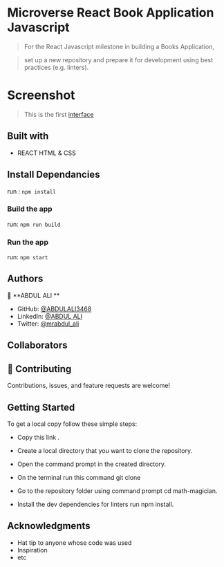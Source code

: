 # Microverse React Book Application Javascript

> For the React Javascript milestone in building a Books Application,

> set up a new repository and prepare it for development using best practices (e.g. linters).

# Screenshot

> This is the first [interface]()

## Built with

- REACT HTML & CSS

## Install Dependancies

run : `npm install`

### Build the app

run: `npm run build`

### Run the app

run: `npm start`


## Authors

👤 **ABDUL ALI **

- GitHub: [@ABDULALI3468](https://github.com/ABDULALI3468)
- LinkedIn: [@ABDUL ALI](https://www.linkedin.com/in/abdul-ali-5400bb216/)
- Twitter: [@mrabdul_ali](https://twitter.com/mrabdul_ali)


## Collaborators



## 🤝 Contributing

Contributions, issues, and feature requests are welcome!

## Getting Started

To get a local copy follow these simple steps:

- Copy this link .

- Create a local directory that you want to clone the repository.

- Open the command prompt in the created directory.

- On the terminal run this command git clone

- Go to the repository folder using command prompt cd math-magician.

- Install the dev dependencies for linters run npm install.

## Acknowledgments

- Hat tip to anyone whose code was used
- Inspiration
- etc



